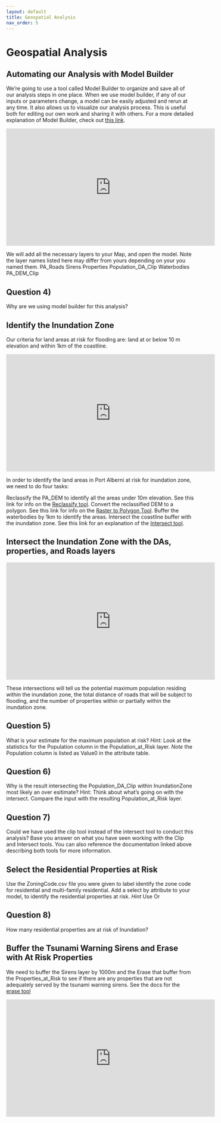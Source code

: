 ```yaml
---
layout: default
title: Geospatial Analysis
nav_order: 5
---
```


# Geospatial Analysis

## Automating our Analysis with Model Builder
We’re going to use a tool called Model Builder to organize and save all of our analysis steps in one place.  When we use model builder, if any of our inputs or parameters change, a model can be easily adjusted and rerun at any time.  It also allows us to visualize our analysis process.  This is useful both for editing our own work and sharing it with others.  For a more detailed explanation of Model Builder, check out [this link](https://pro.arcgis.com/en/pro-app/latest/help/analysis/geoprocessing/modelbuilder/modelbuilder-quick-tour.htm).

<iframe width="560" height="315" src="https://www.youtube.com/embed/EieOCReT640" title="YouTube video player" frameborder="0" allow="accelerometer; autoplay; clipboard-write; encrypted-media; gyroscope; picture-in-picture" allowfullscreen></iframe>
 
We will add all the necessary layers to your Map, and open the model.  Note the layer names listed here may differ from yours depending on your you named them.
    PA_Roads
    Sirens
    Properties
    Population_DA_Clip
    Waterbodies
    PA_DEM_Clip

## Question 4)
Why are we using model builder for this analysis?

## Identify the Inundation Zone

Our criteria for land areas at risk for flooding are: land at or below 10 m elevation and within 1km of the coastline.

<iframe width="560" height="315" src="https://www.youtube.com/embed/IcK349lACUM" title="YouTube video player" frameborder="0" allow="accelerometer; autoplay; clipboard-write; encrypted-media; gyroscope; picture-in-picture" allowfullscreen></iframe>

In order to identify the land areas in Port Alberni at risk for inundation zone, we need to do four tasks:

Reclassify the PA_DEM to identify all the areas under 10m elevation. See this link for info on the [Reclassify tool](https://pro.arcgis.com/en/pro-app/latest/tool-reference/spatial-analyst/reclassify.htm).
Convert the reclassified DEM to a polygon. See this link for info on the [Raster to Polygon Tool](https://pro.arcgis.com/en/pro-app/latest/tool-reference/conversion/raster-to-polygon.htm).
Buffer the waterbodies by 1km to identify the areas.
Intersect the coastline buffer with the inundation zone. See this link for an explanation of the [Intersect tool](https://pro.arcgis.com/en/pro-app/latest/tool-reference/analysis/intersect.htm).

## Intersect the Inundation Zone with the DAs, properties, and Roads layers

<iframe width="560" height="315" src="https://www.youtube.com/embed/LsUyoUXW5tg" title="YouTube video player" frameborder="0" allow="accelerometer; autoplay; clipboard-write; encrypted-media; gyroscope; picture-in-picture" allowfullscreen></iframe>

These intersections will tell us the potential maximum population residing within the inundation zone, the total distance of roads that will be subject to flooding, and the number of properties within or partially within the inundation zone.

## Question 5)
What is your estimate for the maximum population at risk? *Hint:* Look at the statistics for the Population column in the Population_at_Risk layer.  *Note* the Population column is listed as Value0 in the attribute table.
<!-- 15,904 -->

## Question 6)
Why is the result intersecting the Population_DA_Clip within InundationZone most likely an over esitimate?  Hint: Think about what’s going on with the intersect.  Compare the input with the resulting Population_at_Risk layer. 

## Question 7)
Could we have used the clip tool instead of the intersect tool to conduct this analysis?  Base you answer on what you have seen working with the Clip and Intersect tools.  You can also reference the documentation linked above describing both tools for more information. 

## Select the Residential Properties at Risk

Use the ZoningCode.csv file you were given to label identify the zone code for residential and multi-family residential.  Add a select by attribute to your model, to identify the residential properties at risk.  *Hint* Use Or

## Question 8)
How many residential properties are at risk of Inundation?
<!-- 699 -->

## Buffer the Tsunami Warning Sirens and Erase with At Risk Properties

We need to buffer the Sirens layer by 1000m and the Erase that buffer from the Properties_at_Risk to see if there are any properties that are not adequately served by the tsunami warning sirens.  See the docs for the [erase tool](https://pro.arcgis.com/en/pro-app/latest/tool-reference/analysis/erase.htm)

<iframe width="560" height="315" src="https://www.youtube.com/embed/af2Re9qoVCg" title="YouTube video player" frameborder="0" allow="accelerometer; autoplay; clipboard-write; encrypted-media; gyroscope; picture-in-picture" allowfullscreen></iframe>